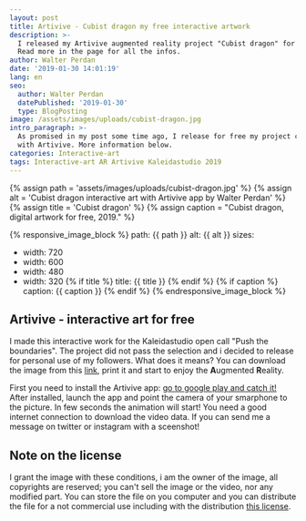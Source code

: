 ```yaml
---
layout: post
title: Artivive - Cubist dragon my free interactive artwork
description: >-
  I released my Artivive augmented reality project "Cubist dragon" for free.
  Read more in the page for all the infos.
author: Walter Perdan
date: '2019-01-30 14:01:19'
lang: en
seo:
  author: Walter Perdan
  datePublished: '2019-01-30'
  type: BlogPosting
image: /assets/images/uploads/cubist-dragon.jpg
intro_paragraph: >-
  As promised in my post some time ago, I release for free my project created
  with Artivive. More information below.
categories: Interactive-art
tags: Interactive-art AR Artivive Kaleidastudio 2019
---
```

{% assign path = 'assets/images/uploads/cubist-dragon.jpg' %}
{% assign alt = 'Cubist dragon interactive art with Artivive app by Walter Perdan' %}
{% assign title = 'Cubist dragon' %}
{% assign caption = "Cubist dragon, digital artwork for free, 2019." %}


{% responsive_image_block %}
  path: {{ path }}
  alt: {{ alt }}
  sizes:
   - width: 720
   - width: 600
   - width: 480
   - width: 320
  {% if title %}
  title: {{ title }}
  {% endif %}
  {% if caption %}
  caption: {{ caption }}
  {% endif %}
{% endresponsive_image_block %}

## Artivive - interactive art for free

I made this interactive work for the Kaleidastudio open call "Push the boundaries". The project did not pass the selection and i decided to release for personal use of my followers. What does it means? You can download the image from this [link](/assets/images/uploads/cubist-dragon.jpg), print it and start to enjoy the **A**ugmented **R**eality.

First you need to install the Artivive app: [go to google play and catch it!](https://play.google.com/store/apps/details?id=com.artivive&hl=en) After installed, launch the app and point the camera of your smarphone to the picture. In few seconds the animation will start! You need a good internet connection to download the video data. If you can send me a message on twitter or instagram with a sceenshot!

## Note on the license

I grant the image with these conditions, i am the owner of the image, all copyrights are reserved; you can't sell the image or the video,  nor any modified part.  You can store the file on you computer and you can distribute the file for a not commercial use including with the distribution [this license](https://github.com/kalwalt/kalwalt.github.io/blob/master/LICENSE.md).
